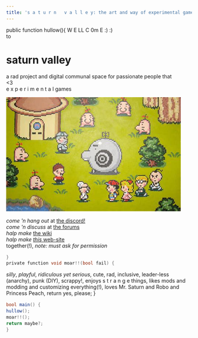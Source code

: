 ```yaml
---
title: 's a t u r n   v a l l e y: the art and way of experimental games'
---
```


<!-- have midi player play something cool! :) -->
<script src="https://cdn.jsdelivr.net/combine/npm/tone@14.7.58,npm/@magenta/music@1.23.1/es6/core.js,npm/focus-visible@5,npm/html-midi-player@1.4.0">
</script>

<!-- the console theme is blocking it for some reason... works fine in the default theme -->
<midi-player src="/robos-theme.mid">
</midi-player>

public function hullow(){
W E LL C 0m E :) :)  
to
# saturn valley
a rad project and digital communal space for passionate people that  
<3  
e x p e r i m e n t a l games  

![](earthbound-mr-saturns.jpg?raw=true)  
  
*come 'n hang out* at [the discord!](https://discord.gg/BsUq9n3)  
*come 'n discuss* at [the forums](https://github.com/rahil627/experimental-game-anarchy/discussions)  
*halp make* [the wiki](https://github.com/Rahil627/experimental-game-anarchy/wiki)  
*halp make* [*this* web-site](https://github.com/Rahil627/experimental-game-anarchy/)  
together(!), *note: must ask for permission*
```c
}
private function void moar!!(bool fail) {
```
*silly*, *playful*, *ridiculous yet serious*, cute, rad,
inclusive, leader-less (anarchy), punk (DIY), scrappy!,
enjoys s t r a n g e things, likes mods and modding and customizing everything(!),
loves Mr. Saturn and Robo and Princess Peach,
return yes, please;
}

```csharp
bool main() {
hullow();
moar!!();
return maybe?;
}
````
